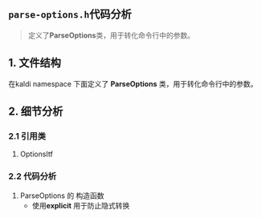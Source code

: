 ## `parse-options.h`代码分析

> 定义了**ParseOptions**类，用于转化命令行中的参数。

## 1. 文件结构

在kaldi namespace 下面定义了 **ParseOptions** 类，用于转化命令行中的参数。



## 2. 细节分析

### 2.1 引用类

1. OptionsItf



### 2.2 代码分析

1. ParseOptions 的 构造函数
    * 使用**explicit** 用于防止隐式转换

